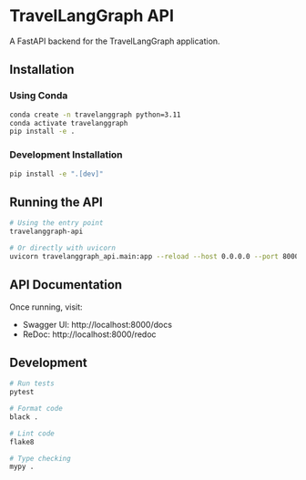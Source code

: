 # TravelLangGraph API

A FastAPI backend for the TravelLangGraph application.

## Installation

### Using Conda

```bash
conda create -n travelanggraph python=3.11
conda activate travelanggraph
pip install -e .
```

### Development Installation

```bash
pip install -e ".[dev]"
```

## Running the API

```bash
# Using the entry point
travelanggraph-api

# Or directly with uvicorn
uvicorn travelanggraph_api.main:app --reload --host 0.0.0.0 --port 8000
```

## API Documentation

Once running, visit:
- Swagger UI: http://localhost:8000/docs
- ReDoc: http://localhost:8000/redoc

## Development

```bash
# Run tests
pytest

# Format code
black .

# Lint code
flake8

# Type checking
mypy .
```
